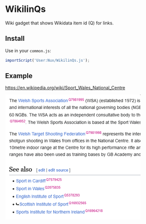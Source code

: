 WikilinQs
==========================

Wiki gadget that shows Wikidata item id (Q) for links.

## Install
Use in your `common.js`:
```js
importScript('User:Nux/WikilinQs.js');
```

## Example

https://en.wikipedia.org/wiki/Sport_Wales_National_Centre

<img src="https://raw.githubusercontent.com/Eccenux/WikilinQs/main/assets/screen.png" alt=" " />